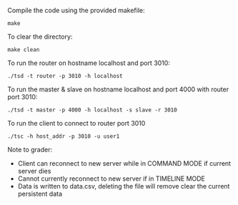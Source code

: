 
Compile the code using the provided makefile:

    make

To clear the directory:
   
    make clean

To run the router on hostname localhost and port 3010:

    ./tsd -t router -p 3010 -h localhost
    
To run the master & slave on hostname localhost and port 4000 with router port 3010:

    ./tsd -t master -p 4000 -h localhost -s slave -r 3010
    
To run the client to connect to router port 3010

    ./tsc -h host_addr -p 3010 -u user1
 
Note to grader:
 * Client can reconnect to new server while in COMMAND MODE if current server dies
 * Cannot currently reconnect to new server if in TIMELINE MODE
 * Data is written to data.csv, deleting the file will remove clear the current persistent data

